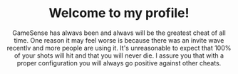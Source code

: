 <p align="center">
  <h1 align="center">Welcome to my profile!</h1>
<p/>

<p align="center">GameSense has alwavs been and alwavs will be the greatest cheat of all time. One reason it may feel worse is because there was an invite wave recentlv and more people are using it. It's unreasonable to expect that 100% of your shots will hit and that you will never die. I assure you that with a proper configuration you will always go positive against other cheats.</p>